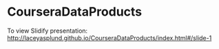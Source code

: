 # CourseraDataProducts
To view Slidify presentation: http://laceyasplund.github.io/CourseraDataProducts/index.html#/slide-1
